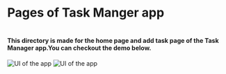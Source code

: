 <h1>Pages of Task Manger app<h1>
<h4>This directory is made for the home page and add task page of the Task Manager app.You can checkout the demo below.</h4>
  
![UI of the app](https://github.com/milkaai/2023-project-phase-mobile-tasks/blob/main/on-boarding/onboarding/images/getstartedscreen.png)
![UI of the app](https://github.com/milkaai/2023-project-phase-mobile-tasks/blob/main/on-boarding/onboarding/images/addTaskScreen.png)

